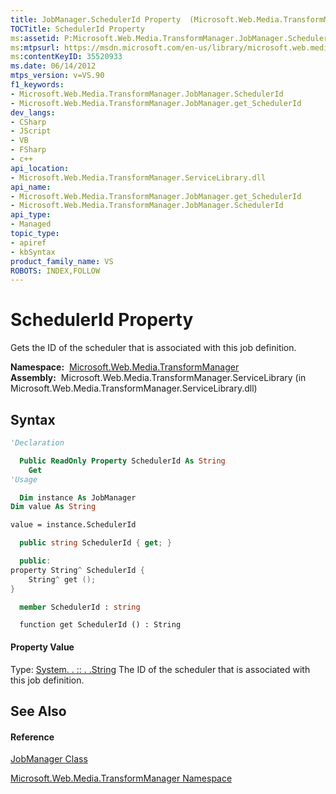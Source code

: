 ```yaml
---
title: JobManager.SchedulerId Property  (Microsoft.Web.Media.TransformManager)
TOCTitle: SchedulerId Property
ms:assetid: P:Microsoft.Web.Media.TransformManager.JobManager.SchedulerId
ms:mtpsurl: https://msdn.microsoft.com/en-us/library/microsoft.web.media.transformmanager.jobmanager.schedulerid(v=VS.90)
ms:contentKeyID: 35520933
ms.date: 06/14/2012
mtps_version: v=VS.90
f1_keywords:
- Microsoft.Web.Media.TransformManager.JobManager.SchedulerId
- Microsoft.Web.Media.TransformManager.JobManager.get_SchedulerId
dev_langs:
- CSharp
- JScript
- VB
- FSharp
- c++
api_location:
- Microsoft.Web.Media.TransformManager.ServiceLibrary.dll
api_name:
- Microsoft.Web.Media.TransformManager.JobManager.get_SchedulerId
- Microsoft.Web.Media.TransformManager.JobManager.SchedulerId
api_type:
- Managed
topic_type:
- apiref
- kbSyntax
product_family_name: VS
ROBOTS: INDEX,FOLLOW
---
```


# SchedulerId Property

Gets the ID of the scheduler that is associated with this job definition.

**Namespace:**  [Microsoft.Web.Media.TransformManager](microsoft-web-media-transformmanager-namespace.md)  
**Assembly:**  Microsoft.Web.Media.TransformManager.ServiceLibrary (in Microsoft.Web.Media.TransformManager.ServiceLibrary.dll)

## Syntax

``` vb
'Declaration

  Public ReadOnly Property SchedulerId As String
    Get
'Usage

  Dim instance As JobManager
Dim value As String

value = instance.SchedulerId
```

``` csharp
  public string SchedulerId { get; }
```

``` c++
  public:
property String^ SchedulerId {
    String^ get ();
}
```

``` fsharp
  member SchedulerId : string
```

``` jscript
  function get SchedulerId () : String
```

#### Property Value

Type: [System. . :: . .String](https://msdn.microsoft.com/en-us/library/s1wwdcbf\(v=vs.90\))  
The ID of the scheduler that is associated with this job definition.  

## See Also

#### Reference

[JobManager Class](jobmanager-class-microsoft-web-media-transformmanager.md)

[Microsoft.Web.Media.TransformManager Namespace](microsoft-web-media-transformmanager-namespace.md)

